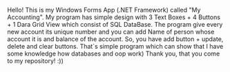 Hello! This is my Windows Forms App (.NET Framework) called "My Accounting".
My program has simple design with 3 Text Boxes + 4 Buttons + 1 Dara Grid View which consist of SQL DataBase.
The program give every new account its unique number and you can add Name of person whose account it is and balance of the account.
So, you have add button + update, delete and clear buttons.
That`s simple program which can show that I have some knowledge how databases and oop work)
Thank you, that you come to my repository! :))
